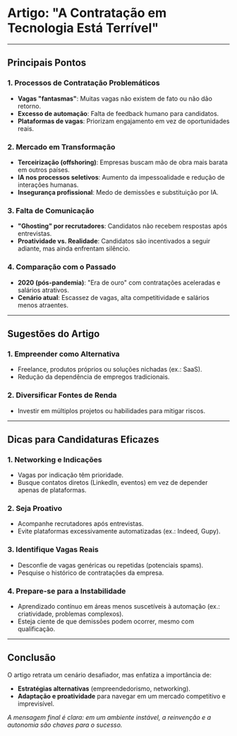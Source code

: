 # Artigo: "A Contratação em Tecnologia Está Terrível"

---

## Principais Pontos

### 1. Processos de Contratação Problemáticos

- **Vagas "fantasmas"**: Muitas vagas não existem de fato ou não dão retorno.
- **Excesso de automação**: Falta de feedback humano para candidatos.
- **Plataformas de vagas**: Priorizam engajamento em vez de oportunidades reais.

### 2. Mercado em Transformação

- **Terceirização (offshoring)**: Empresas buscam mão de obra mais barata em outros países.
- **IA nos processos seletivos**: Aumento da impessoalidade e redução de interações humanas.
- **Insegurança profissional**: Medo de demissões e substituição por IA.

### 3. Falta de Comunicação

- **"Ghosting" por recrutadores**: Candidatos não recebem respostas após entrevistas.
- **Proatividade vs. Realidade**: Candidatos são incentivados a seguir adiante, mas ainda enfrentam silêncio.

### 4. Comparação com o Passado

- **2020 (pós-pandemia)**: "Era de ouro" com contratações aceleradas e salários atrativos.
- **Cenário atual**: Escassez de vagas, alta competitividade e salários menos atraentes.

---

## Sugestões do Artigo

### 1. **Empreender como Alternativa**

- Freelance, produtos próprios ou soluções nichadas (ex.: SaaS).
- Redução da dependência de empregos tradicionais.

### 2. **Diversificar Fontes de Renda**

- Investir em múltiplos projetos ou habilidades para mitigar riscos.

---

## Dicas para Candidaturas Eficazes

### 1. **Networking e Indicações**

- Vagas por indicação têm prioridade.
- Busque contatos diretos (LinkedIn, eventos) em vez de depender apenas de plataformas.

### 2. **Seja Proativo**

- Acompanhe recrutadores após entrevistas.
- Evite plataformas excessivamente automatizadas (ex.: Indeed, Gupy).

### 3. **Identifique Vagas Reais**

- Desconfie de vagas genéricas ou repetidas (potenciais spams).
- Pesquise o histórico de contratações da empresa.

### 4. **Prepare-se para a Instabilidade**

- Aprendizado contínuo em áreas menos suscetíveis à automação (ex.: criatividade, problemas complexos).
- Esteja ciente de que demissões podem ocorrer, mesmo com qualificação.

---

## Conclusão

O artigo retrata um cenário desafiador, mas enfatiza a importância de:

- **Estratégias alternativas** (empreendedorismo, networking).
- **Adaptação e proatividade** para navegar em um mercado competitivo e imprevisível.

_A mensagem final é clara: em um ambiente instável, a reinvenção e a autonomia são chaves para o sucesso._
